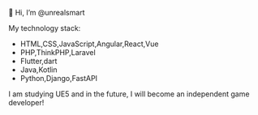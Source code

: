 👋 Hi, I’m @unrealsmart

My technology stack: 
- HTML,CSS,JavaScript,Angular,React,Vue
- PHP,ThinkPHP,Laravel
- Flutter,dart
- Java,Kotlin
- Python,Django,FastAPI

I am studying UE5 and in the future, I will become an independent game developer!

<!---
unrealsmart/unrealsmart is a ✨ special ✨ repository because its `README.md` (this file) appears on your GitHub profile.
You can click the Preview link to take a look at your changes.
--->
